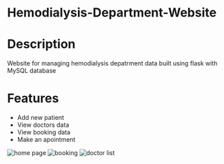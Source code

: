 # Hemodialysis-Department-Website
# Description
Website for managing hemodialysis depatrment data built using flask with MySQL database 
# Features
- Add new patient 
- View doctors data
- View booking data
- Make an apointment 

![home page](https://user-images.githubusercontent.com/42315079/157143014-d75ab19b-cc24-4512-a5b6-95aea38f76da.PNG)
![booking](https://user-images.githubusercontent.com/42315079/157143016-f7824618-dc4b-4a22-a7fc-7b1df6115618.PNG)
![doctor list](https://user-images.githubusercontent.com/42315079/157143021-82a8eeb4-32c7-49fd-ab5d-cb1b653ca001.PNG)
